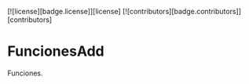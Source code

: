 [![license][badge.license]][license]
[![contributors][badge.contributors]][contributors]

# FuncionesAdd
Funciones.
